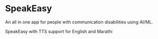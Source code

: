 # SpeakEasy
An all in one app for people with communication disabilities using AI/ML.

SpeakEasy with TTS support for English and Marathi
